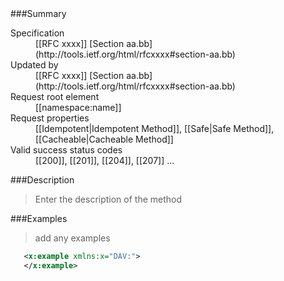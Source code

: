<!-- --- title: method template -->

<div id="summary-box" markdown="1">
###Summary

<dl>
<dt>Specification</dt>
<!-- insert the RFC number and the link to the original specification of this method -->
<dd markdown="1">[[RFC xxxx]]
[Section aa.bb](http://tools.ietf.org/html/rfcxxxx#section-aa.bb)
</dd>
<dt>Updated by</dt>
<!-- insert the RFC number and the link to the updating specification or remove this section -->
<dd markdown="1">[[RFC xxxx]]
[Section aa.bb](http://tools.ietf.org/html/rfcxxxx#section-aa.bb)
</dd>
<dt>Request root element</dt>
<dd markdown="1">[[namespace:name]]
</dd>
<dt>Request properties</dt>
<dd markdown="1">[[Idempotent|Idempotent Method]], [[Safe|Safe Method]], [[Cacheable|Cacheable Method]]
</dd>
<dt>Valid success status codes</dt>
<dd markdown="1">[[200]], [[201]], [[204]], [[207]] ...
</dd>
</dl>

</div>

<!-- below is a list of common sections for method definitions. Adjust the list as needed. Don't forget to block-quote any text that's copied from the RFC -->

###Description
> Enter the description of the method


###Examples
> add any examples
>
```xml
   <x:example xmlns:x="DAV:">
   </x:example>
```

